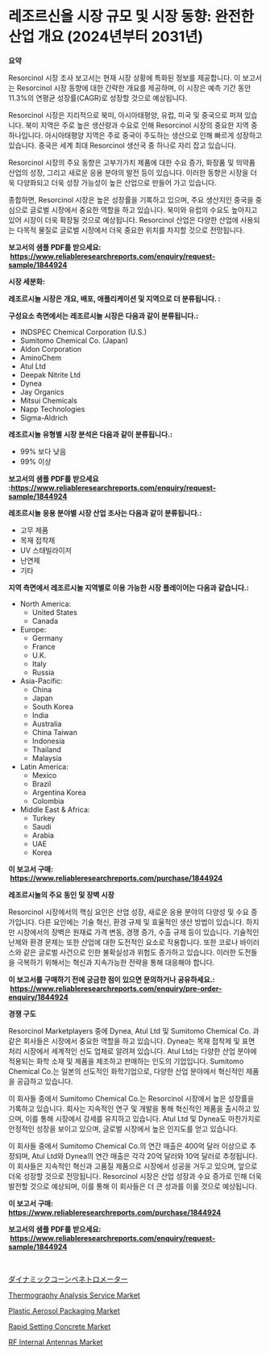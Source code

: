 <p><h1>레조르신올 시장 규모 및 시장 동향: 완전한 산업 개요 (2024년부터 2031년)</h1></p><p><strong>요약</strong></p>
<p><p>Resorcinol 시장 조사 보고서는 현재 시장 상황에 특화된 정보를 제공합니다.  이 보고서는 Resorcinol 시장 동향에 대한 간략한 개요를 제공하며, 이 시장은 예측 기간 동안 11.3%의 연평균 성장률(CAGR)로 성장할 것으로 예상됩니다. </p><p>Resorcinol 시장은 지리적으로 북미, 아시아태평양, 유럽, 미국 및 중국으로 퍼져 있습니다. 북미 지역은 주로 높은 생산량과 수요로 인해 Resorcinol 시장의 중요한 지역 중 하나입니다. 아시아태평양 지역은 주로 중국이 주도하는 생산으로 인해 빠르게 성장하고 있습니다. 중국은 세계 최대 Resorcinol 생산국 중 하나로 자리 잡고 있습니다.</p><p>Resorcinol 시장의 주요 동향은 고부가가치 제품에 대한 수요 증가, 화장품 및 의약품 산업의 성장, 그리고 새로운 응용 분야의 발전 등이 있습니다. 이러한 동향은 시장을 더욱 다양화되고 더욱 성장 가능성이 높은 산업으로 만들어 가고 있습니다.</p><p>종합하면, Resorcinol 시장은 높은 성장률을 기록하고 있으며, 주요 생산지인 중국을 중심으로 글로벌 시장에서 중요한 역할을 하고 있습니다. 북미와 유럽의 수요도 높아지고 있어 시장이 더욱 확장될 것으로 예상됩니다. Resorcinol 산업은 다양한 산업에 사용되는 다목적 물질로 글로벌 시장에서 더욱 중요한 위치를 차지할 것으로 전망됩니다.</p></p>
<p><strong>보고서의 샘플 PDF를 받으세요: &nbsp;<a href="https://www.reliableresearchreports.com/enquiry/request-sample/1844924">https://www.reliableresearchreports.com/enquiry/request-sample/1844924</a></strong></p>
<p><strong>시장 세분화:</strong></p>
<p><strong> 레조르시놀 시장은 개요, 배포, 애플리케이션 및 지역으로 더 분류됩니다. :</strong></p>
<p><strong>구성요소 측면에서는 레조르시놀 시장은 다음과 같이 분류됩니다.:</strong></p>
<p><ul><li>INDSPEC Chemical Corporation (U.S.)</li><li>Sumitomo Chemical Co. (Japan)</li><li>Aldon Corporation</li><li>AminoChem</li><li>Atul Ltd</li><li>Deepak Nitrite Ltd</li><li>Dynea</li><li>Jay Organics</li><li>Mitsui Chemicals</li><li>Napp Technologies</li><li>Sigma-Aldrich</li></ul></p>
<p><strong> 레조르시놀 유형별 시장 분석은 다음과 같이 분류됩니다.:</strong></p>
<p><ul><li>99% 보다 낮음</li><li>99% 이상</li></ul></p>
<p><strong>보고서의 샘플 PDF를 받으세요 :<a href="https://www.reliableresearchreports.com/enquiry/request-sample/1844924">https://www.reliableresearchreports.com/enquiry/request-sample/1844924</a></strong></p>
<p><strong> 레조르시놀 응용 분야별 시장 산업 조사는 다음과 같이 분류됩니다.:</strong></p>
<p><ul><li>고무 제품</li><li>목재 접착제</li><li>UV 스태빌라이저</li><li>난연제</li><li>기타</li></ul></p>
<p><strong>지역 측면에서 레조르시놀 지역별로 이용 가능한 시장 플레이어는 다음과 같습니다.:</strong></p>
<p><ul>
    <li>
        North America:
        <ul>
            <li>United States</li>
            <li>Canada</li>
        </ul>
    </li>
    <li>
        Europe:
        <ul>
            <li>Germany</li>
            <li>France</li>
            <li>U.K.</li>
            <li>Italy</li>
            <li>Russia</li>
        </ul>
    </li>
    <li>
        Asia-Pacific:
        <ul>
            <li>China</li>
            <li>Japan</li>
            <li>South Korea</li>
            <li>India</li>
            <li>Australia</li>
            <li>China Taiwan</li>
            <li>Indonesia</li>
            <li>Thailand</li>
            <li>Malaysia</li>
        </ul>
    </li>
    <li>
        Latin America:
        <ul>
            <li>Mexico</li>
            <li>Brazil</li>
            <li>Argentina Korea</li>
            <li>Colombia</li>
        </ul>
    </li>
    <li>
        Middle East & Africa:
        <ul>
            <li>Turkey</li>
            <li>Saudi</li>
            <li>Arabia</li>
            <li>UAE</li>
            <li>Korea</li>
        </ul>
    </li>
    </ul></p>
<p><strong>이 보고서 구매: &nbsp;<a href="https://www.reliableresearchreports.com/purchase/1844924">https://www.reliableresearchreports.com/purchase/1844924</a></strong></p>
<p><strong>레조르시놀의 주요 동인 및 장벽 시장</strong></p>
<p><p>Resorcinol 시장에서의 핵심 요인은 산업 성장, 새로운 응용 분야의 다양성 및 수요 증가입니다. 다른 요인에는 기술 혁신, 환경 규제 및 효율적인 생산 방법이 있습니다. 하지만 시장에서의 장벽은 원재료 가격 변동, 경쟁 증가, 수출 규제 등이 있습니다. 기술적인 난제와 환경 문제는 또한 산업에 대한 도전적인 요소로 작용합니다. 또한 코로나 바이러스와 같은 글로벌 사건으로 인한 불확실성과 위험도 증가하고 있습니다. 이러한 도전들을 극복하기 위해서는 혁신과 지속가능한 전략을 통해 대응해야 합니다.</p></p>
<p><strong>이 보고서를 구매하기 전에 궁금한 점이 있으면 문의하거나 공유하세요.: &nbsp;<a href="https://www.reliableresearchreports.com/enquiry/pre-order-enquiry/1844924">https://www.reliableresearchreports.com/enquiry/pre-order-enquiry/1844924</a></strong></p>
<p><strong>경쟁 구도</strong></p>
<p><p>Resorcinol Marketplayers 중에 Dynea, Atul Ltd 및 Sumitomo Chemical Co. 과 같은 회사들은 시장에서 중요한 역할을 하고 있습니다. Dynea는 목재 접착제 및 표면 처리 시장에서 세계적인 선도 업체로 알려져 있습니다. Atul Ltd는 다양한 산업 분야에 적용되는 화학 소재 및 제품을 제조하고 판매하는 인도의 기업입니다. Sumitomo Chemical Co.는 일본의 선도적인 화학기업으로, 다양한 산업 분야에서 혁신적인 제품을 공급하고 있습니다.</p><p>이 회사들 중에서 Sumitomo Chemical Co.는 Resorcinol 시장에서 높은 성장률을 기록하고 있습니다. 회사는 지속적인 연구 및 개발을 통해 혁신적인 제품을 출시하고 있으며, 이를 통해 시장에서 강세를 유지하고 있습니다. Atul Ltd 및 Dynea도 마찬가지로 안정적인 성장을 보이고 있으며, 글로벌 시장에서 높은 인지도를 얻고 있습니다.</p><p>이 회사들 중에서 Sumitomo Chemical Co.의 연간 매출은 400억 달러 이상으로 추정되며, Atul Ltd와 Dynea의 연간 매출은 각각 20억 달러와 10억 달러로 추정됩니다. 이 회사들은 지속적인 혁신과 고품질 제품으로 시장에서 성공을 거두고 있으며, 앞으로 더욱 성장할 것으로 전망됩니다. Resorcinol 시장은 산업 성장과 수요 증가로 인해 더욱 발전할 것으로 예상되며, 이를 통해 이 회사들은 더 큰 성과를 이룰 것으로 예상됩니다.</p></p>
<p><strong>이 보고서 구매: &nbsp; <a href="https://www.reliableresearchreports.com/purchase/1844924">https://www.reliableresearchreports.com/purchase/1844924</a></strong></p>
<p><strong>보고서의 샘플 PDF를 받으세요: &nbsp;<a href="https://www.reliableresearchreports.com/enquiry/request-sample/1844924">https://www.reliableresearchreports.com/enquiry/request-sample/1844924</a></strong><strong></strong></p>
<p>&nbsp;</p>
<p><p><a href="https://github.com/nxboeu02965442/Market-Research-Report-List-1/blob/main/5236561186138.md">ダイナミックコーンペネトロメーター</a></p><p><a href="https://issuu.com/reportprime-2/docs/thermography-analysis-service-market-size-2030.ppt">Thermography Analysis Service Market</a></p><p><a href="https://github.com/FassouRP/Market-Research-Report-List-3/blob/main/plastic-aerosol-packaging-market.md">Plastic Aerosol Packaging Market</a></p><p><a href="https://view.publitas.com/reportprime-1/rapid-setting-concrete-market-a-comprehensive-report-of-its-market-share-growth-trends-2024-2031/">Rapid Setting Concrete Market</a></p><p><a href="https://artistic-helicopter-ca9.notion.site/Global-RF-Internal-Antennas-Market-by-Types-Applications-and-Major-Players-with-Regional-Growth-R-5f631a8a1eca4f7e9576ebf2921a926c">RF Internal Antennas Market</a></p></p>